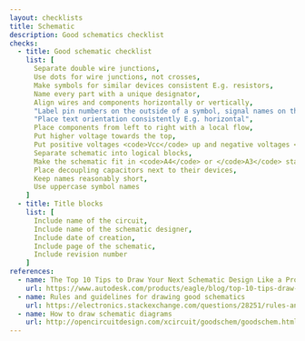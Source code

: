 ```yaml
---
layout: checklists
title: Schematic
description: Good schematics checklist
checks:
  - title: Good schematic checklist
    list: [
      Separate double wire junctions,
      Use dots for wire junctions, not crosses,
      Make symbols for similar devices consistent E.g. resistors,
      Name every part with a unique designator,
      Align wires and components horizontally or vertically,
      "Label pin numbers on the outside of a symbol, signal names on the inside",
      "Place text orientation consistently E.g. horizontal",
      Place components from left to right with a local flow,
      Put higher voltage towards the top,
      Put positive voltages <code>Vcc</code> up and negative voltages <code>GND</code> down,
      Separate schematic into logical blocks,
      Make the schematic fit in <code>A4</code> or </code>A3</code> standard sized papers,
      Place decoupling capacitors next to their devices,
      Keep names reasonably short,
      Use uppercase symbol names
    ]
  - title: Title blocks
    list: [
      Include name of the circuit,
      Include name of the schematic designer,
      Include date of creation,
      Include page of the schematic,
      Include revision number
    ]
references:
  - name: The Top 10 Tips to Draw Your Next Schematic Design Like a Pro
    url: https://www.autodesk.com/products/eagle/blog/top-10-tips-draw-next-schematic-design-like-pro/
  - name: Rules and guidelines for drawing good schematics
    url: https://electronics.stackexchange.com/questions/28251/rules-and-guidelines-for-drawing-good-schematics
  - name: How to draw schematic diagrams
    url: http://opencircuitdesign.com/xcircuit/goodschem/goodschem.html
---
```

